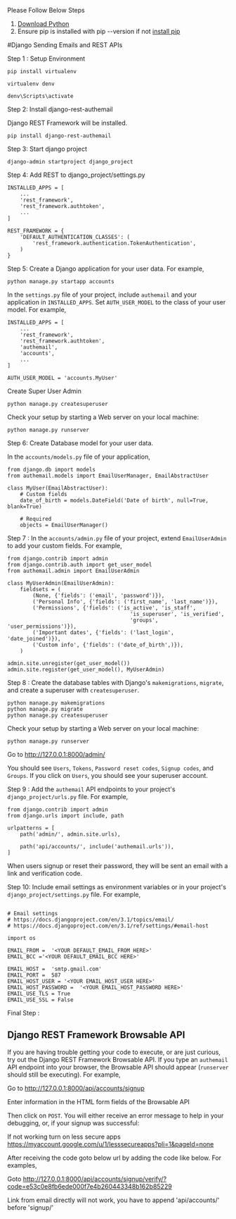 Please Follow Below Steps

1. [Download Python](https://www.python.org/downloads/)
2. Ensure pip is installed with pip --version if not [install pip](https://pip.pypa.io/en/stable/installing/#installing-with-get-pip-py)

#Django Sending Emails and REST APIs

Step 1 : Setup Environment
```
pip install virtualenv
```
```
virtualenv denv
```
```
denv\Scripts\activate
```
Step 2: Install django-rest-authemail

Django REST Framework will be installed.

```
pip install django-rest-authemail
```

Step 3: Start django project
```
django-admin startproject django_project
```

Step 4: Add REST to django_project/settings.py

```
INSTALLED_APPS = [
	...
	'rest_framework',
	'rest_framework.authtoken',
	...
]

REST_FRAMEWORK = {
	'DEFAULT_AUTHENTICATION_CLASSES': (
		'rest_framework.authentication.TokenAuthentication',
	)
}
```

Step 5: Create a Django application for your user data.  For example,

```
python manage.py startapp accounts
```

In the `settings.py` file of your project, include `authemail` and your application in `INSTALLED_APPS`. 
Set `AUTH_USER_MODEL` to the class of your user model.  For example,

```
INSTALLED_APPS = [
	...
	'rest_framework',
	'rest_framework.authtoken',
	'authemail',
	'accounts',
	...
]

AUTH_USER_MODEL = 'accounts.MyUser'

```

Create Super User Admin
```
python manage.py createsuperuser
```

Check your setup by starting a Web server on your local machine:

```
python manage.py runserver
```

Step 6: Create Database model for your user data.

In the `accounts/models.py` file of your application,

```
from django.db import models
from authemail.models import EmailUserManager, EmailAbstractUser

class MyUser(EmailAbstractUser):
	# Custom fields
	date_of_birth = models.DateField('Date of birth', null=True, blank=True)

	# Required
	objects = EmailUserManager()
```

Step 7 : In the `accounts/admin.py` file of your project, extend `EmailUserAdmin` to add your custom fields.  For example,

```
from django.contrib import admin
from django.contrib.auth import get_user_model
from authemail.admin import EmailUserAdmin

class MyUserAdmin(EmailUserAdmin):
	fieldsets = (
		(None, {'fields': ('email', 'password')}),
		('Personal Info', {'fields': ('first_name', 'last_name')}),
		('Permissions', {'fields': ('is_active', 'is_staff', 
									   'is_superuser', 'is_verified', 
									   'groups', 'user_permissions')}),
		('Important dates', {'fields': ('last_login', 'date_joined')}),
		('Custom info', {'fields': ('date_of_birth',)}),
	)

admin.site.unregister(get_user_model())
admin.site.register(get_user_model(), MyUserAdmin)
```

Step 8 :  Create the database tables with Django's `makemigrations`, `migrate`, and create a superuser with `createsuperuser`.

```
python manage.py makemigrations
python manage.py migrate
python manage.py createsuperuser
```

Check your setup by starting a Web server on your local machine:

```
python manage.py runserver
```

Go to  http://127.0.0.1:8000/admin/


You should see `Users`, `Tokens`, `Password reset codes`, `Signup codes`, and `Groups`.  If you click on `Users`, you should see your superuser account.

Step 9 : Add the `authemail` API endpoints to your project's `django_project/urls.py` file.  For example,

```
from django.contrib import admin
from django.urls import include, path

urlpatterns = [
	path('admin/', admin.site.urls),

	path('api/accounts/', include('authemail.urls')),
]
```
When users signup or reset their password, they will be sent an email with a link and verification code.  

Step 10: Include email settings as environment variables or in your project's `django_project/settings.py` file.  For example,

```

# Email settings
# https://docs.djangoproject.com/en/3.1/topics/email/
# https://docs.djangoproject.com/en/3.1/ref/settings/#email-host

import os

EMAIL_FROM =  '<YOUR DEFAULT_EMAIL_FROM HERE>'
EMAIL_BCC ='<YOUR DEFAULT_EMAIL_BCC HERE>'

EMAIL_HOST =  'smtp.gmail.com'
EMAIL_PORT =  587
EMAIL_HOST_USER = '<YOUR EMAIL_HOST_USER HERE>'
EMAIL_HOST_PASSWORD =  '<YOUR EMAIL_HOST_PASSWORD HERE>'
EMAIL_USE_TLS = True
EMAIL_USE_SSL = False
```

Final Step : 


Django REST Framework Browsable API
-----

If you are having trouble getting your code to execute, or are just curious, try out the Django REST Framework Browsable API.  If you type an `authemail` API endpoint into your browser, the Browsable API should appear (`runserver` should still be executing).  For example,


Go to  http://127.0.0.1:8000/api/accounts/signup

Enter information in the HTML form fields of the Browsable API


Then click on `POST`.  You will either receive an error message to help in your debugging, or, if your signup was successful:

If not working turn on less secure apps
https://myaccount.google.com/u/1/lesssecureapps?pli=1&pageId=none

After receiving the code goto below url by adding the code like below. For examples,


Goto http://127.0.0.1:8000/api/accounts/signup/verify/?code=e53c0e8fb6ede000f7e4b260443348b162b85229


Link from email directly will not work, you have to append 'api/accounts/' before 'signup/'

